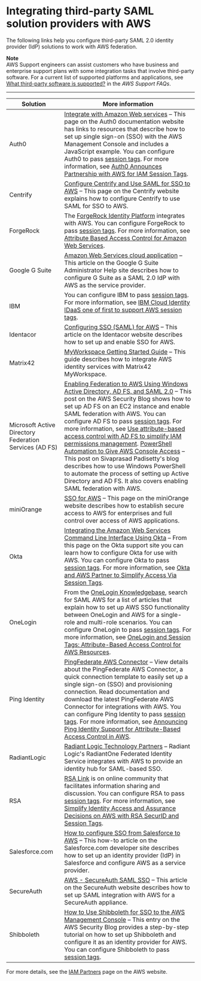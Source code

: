 # Integrating third\-party SAML solution providers with AWS<a name="id_roles_providers_saml_3rd-party"></a>

The following links help you configure third\-party SAML 2\.0 identity provider \(IdP\) solutions to work with AWS federation\.

**Note**  
AWS Support engineers can assist customers who have business and enterprise support plans with some integration tasks that involve third\-party software\. For a current list of supported platforms and applications, see [What third\-party software is supported?](https://aws.amazon.com/premiumsupport/faqs/#what3rdParty) in the *AWS Support FAQs*\.


****  

| Solution | More information | 
| --- | --- | 
| Auth0 |  [Integrate with Amazon Web services](https://auth0.com/docs/integrations/aws) – This page on the Auth0 documentation website has links to resources that describe how to set up single sign\-on \(SSO\) with the AWS Management Console and includes a JavaScript example\. You can configure Auth0 to pass [session tags](id_session-tags.md)\. For more information, see [Auth0 Announces Partnership with AWS for IAM Session Tags](https://auth0.com/blog/auth0-partners-with-aws-for-iam-session-tags/)\. | 
| Centrify | [Configure Centrify and Use SAML for SSO to AWS](https://docs.centrify.com/Content/Applications/AppsWeb/AmazonSAML.htm) – This page on the Centrify website explains how to configure Centrify to use SAML for SSO to AWS\. | 
| ForgeRock | The [ForgeRock Identity Platform](https://backstage.forgerock.com/docs/am/6.5/saml2-guide/#saml2-create-hosted-idp) integrates with AWS\. You can configure ForgeRock to pass [session tags](id_session-tags.md)\. For more information, see [Attribute Based Access Control for Amazon Web Services](https://www.forgerock.com/blog/attribute-based-access-control-amazon-web-services)\. | 
| Google G Suite | [Amazon Web Services cloud application](https://support.google.com/a/answer/6194963) – This article on the Google G Suite Administrator Help site describes how to configure G Suite as a SAML 2\.0 IdP with AWS as the service provider\. | 
| IBM | You can configure IBM to pass [session tags](id_session-tags.md)\. For more information, see [IBM Cloud Identity IDaaS one of first to support AWS session tags](https://community.ibm.com/community/user/security/blogs/adam-case/2019/11/25/ibm-cloud-identity-idaas-one-of-first-to-support-aws-session-tags)\. | 
| Identacor |   [Configuring SSO \(SAML\) for AWS](http://www.identacor.com/configuring-saml-for-aws/) – This article on the Identacor website describes how to set up and enable SSO for AWS\.  | 
| Matrix42 | [MyWorkspace Getting Started Guide](https://myworkspace.matrix42.com/documents/MyWorkspace-Getting-Started-with-AWS.pdf) – This guide describes how to integrate AWS identity services with Matrix42 MyWorkspace\. | 
| Microsoft Active Directory Federation Services \(AD FS\) |  [Enabling Federation to AWS Using Windows Active Directory, AD FS, and SAML 2\.0](http://aws.amazon.com/blogs/security/enabling-federation-to-aws-using-windows-active-directory-adfs-and-saml-2-0) – This post on the AWS Security Blog shows how to set up AD FS on an EC2 instance and enable SAML federation with AWS\. You can configure AD FS to pass [session tags](id_session-tags.md)\. For more information, see [Use attribute\-based access control with AD FS to simplify IAM permissions management](https://aws.amazon.com/blogs/security/attribute-based-access-control-ad-fs-simplify-iam-permissions-management/)\. [PowerShell Automation to Give AWS Console Access](http://www.padisetty.com/2014/02/powershell-automation-to-give-aws.html) – This post on Sivaprasad Padisetty's blog describes how to use Windows PowerShell to automate the process of setting up Active Directory and AD FS\. It also covers enabling SAML federation with AWS\.   | 
| miniOrange | [SSO for AWS](http://miniorange.com/amazon-web-services-%28aws%29-single-sign-on-%28sso%29) – This page on the miniOrange website describes how to establish secure access to AWS for enterprises and full control over access of AWS applications\.  | 
| Okta |  [ Integrating the Amazon Web Services Command Line Interface Using Okta](https://support.okta.com/help/Documentation/Knowledge_Article/Integrating-the-Amazon-Web-Services-Command-Line-Interface-Using-Okta) – From this page on the Okta support site you can learn how to configure Okta for use with AWS\. You can configure Okta to pass [session tags](id_session-tags.md)\. For more information, see [Okta and AWS Partner to Simplify Access Via Session Tags](https://www.okta.com/blog/2019/11/okta-and-aws-partner-to-simplify-access-via-session-tags/)\. | 
| OneLogin | From the [OneLogin Knowledgebase](https://onelogin.service-now.com/support), search for SAML AWS for a list of articles that explain how to set up AWS SSO functionality between OneLogin and AWS for a single\-role and multi\-role scenarios\. You can configure OneLogin to pass [session tags](id_session-tags.md)\. For more information, see [OneLogin and Session Tags: Attribute\-Based Access Control for AWS Resources](https://www.onelogin.com/blog/aws-session-tags-integration)\. | 
| Ping Identity |  [PingFederate AWS Connector](https://support.pingidentity.com/s/marketplace-integration-details?recordId=a7i1W0000004HBwQAM) – View details about the PingFederate AWS Connector, a quick connection template to easily set up a single sign\-on \(SSO\) and provisioning connection\. Read documentation and download the latest PingFederate AWS Connector for integrations with AWS\. You can configure Ping Identity to pass [session tags](id_session-tags.md)\. For more information, see [Announcing Ping Identity Support for Attribute\-Based Access Control in AWS](https://support.pingidentity.com/s/document-item?bundleId=integrations&topicId=pon1571779451105.html)\.  | 
| RadiantLogic | [Radiant Logic Technology Partners](http://www.radiantlogic.com/about/partners/technology-partners/) – Radiant Logic's RadiantOne Federated Identity Service integrates with AWS to provide an identity hub for SAML\-based SSO\.  | 
| RSA | [RSA Link](https://community.rsa.com/docs/DOC-101331) is on online community that facilitates information sharing and discussion\. You can configure RSA to pass [session tags](id_session-tags.md)\. For more information, see [Simplify Identity Access and Assurance Decisions on AWS with RSA SecurID and Session Tags](https://community.rsa.com/community/products/securid/blog/2019/11/25/simplify-identity-access-and-assurance-decisions-with-rsa-securid-and-session-tags-from-aws)\. | 
| Salesforce\.com |  [How to configure SSO from Salesforce to AWS](https://developer.salesforce.com/page/Configuring-SAML-SSO-to-AWS) – This how\-to article on the Salesforce\.com developer site describes how to set up an identity provider \(IdP\) in Salesforce and configure AWS as a service provider\.  | 
| SecureAuth |  [AWS \- SecureAuth SAML SSO](https://docs.secureauth.com/display/docs/Amazon+Web+Services+%28AWS%29+%28IdP-initiated%29+Integration+Guide) – This article on the SecureAuth website describes how to set up SAML integration with AWS for a SecureAuth appliance\.  | 
| Shibboleth |  [How to Use Shibboleth for SSO to the AWS Management Console](http://aws.amazon.com/blogs/security/how-to-use-shibboleth-for-single-sign-on-to-the-aws-management-console) – This entry on the AWS Security Blog provides a step\-by\-step tutorial on how to set up Shibboleth and configure it as an identity provider for AWS\. You can configure Shibboleth to pass [session tags](id_session-tags.md)\. | 

For more details, see the [IAM Partners](https://aws.amazon.com/iam/partners/) page on the AWS website\. 